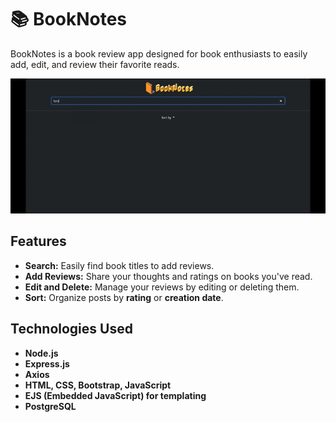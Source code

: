 # 📚 BookNotes

BookNotes is a book review app designed for book enthusiasts to easily add, edit, and review their favorite reads.

![](https://github.com/erenxcolakx/BookNotes/blob/main/public/images/BookNotes.gif)

## Features

- **Search:** Easily find book titles to add reviews.
- **Add Reviews:** Share your thoughts and ratings on books you've read.
- **Edit and Delete:** Manage your reviews by editing or deleting them.
- **Sort:** Organize posts by **rating** or **creation date**.

## Technologies Used

- **Node.js**
- **Express.js**
- **Axios**
- **HTML, CSS, Bootstrap, JavaScript**
- **EJS (Embedded JavaScript) for templating**
- **PostgreSQL**
